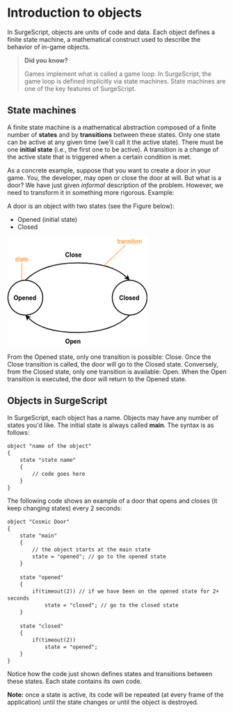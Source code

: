 Introduction to objects
=======================

In SurgeScript, objects are units of code and data. Each object defines a finite state machine, a mathematical construct used to describe the behavior of in-game objects.

> **Did you know?**
> 
> Games implement what is called a game loop. In SurgeScript, the game loop is defined implicitly via state machines. State machines are one of the key features of SurgeScript.

State machines
--------------

A finite state machine is a mathematical abstraction composed of a finite number of **states** and by **transitions** between these states. Only one state can be active at any given time (we'll call it the active state). There must be one **initial state** (i.e., the first one to be active). A transition is a change of the active state that is triggered when a certain condition is met.

As a concrete example, suppose that you want to create a door in your game. You, the developer, may open or close the door at will. But what is a door? We have just given *informal* description of the problem. However, we need to transform it in something more rigorous. Example:

A door is an object with two states (see the Figure below):

- Opened (initial state)
- Closed

![State machine](../img/state-machine.png)

From the Opened state, only one transition is possible: Close. Once the Close transition is called, the door will go to the Closed state. Conversely, from the Closed state, only one transition is available: Open. When the Open transition is executed, the door will return to the Opened state.

Objects in SurgeScript
----------------------

In SurgeScript, each object has a name. Objects may have any number of states you'd like. The initial state is always called **main**. The syntax is as follows:

```
object "name of the object"
{
    state "state name"
    {
        // code goes here
    }
}
```

The following code shows an example of a door that opens and closes (it keep changing states) every 2 seconds:

```
object "Cosmic Door"
{
    state "main"
    {
        // the object starts at the main state
        state = "opened"; // go to the opened state
    }

    state "opened"
    {
        if(timeout(2)) // if we have been on the opened state for 2+ seconds
            state = "closed"; // go to the closed state
    }

    state "closed"
    {
        if(timeout(2))
            state = "opened";
    }
}
```

Notice how the code just shown defines states and transitions between these states. Each state contains its own code.

**Note:** once a state is active, its code will be repeated (at every frame of the application) until the state changes or until the object is destroyed.
